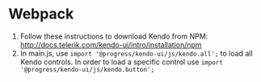 # Webpack

1. Follow these instructions to download Kendo from NPM: http://docs.telerik.com/kendo-ui/intro/installation/npm
2. In main.js, use `import '@progress/kendo-ui/js/kendo.all';` to load all Kendo controls. In order to load a specific control use `import '@progress/kendo-ui/js/kendo.button';`